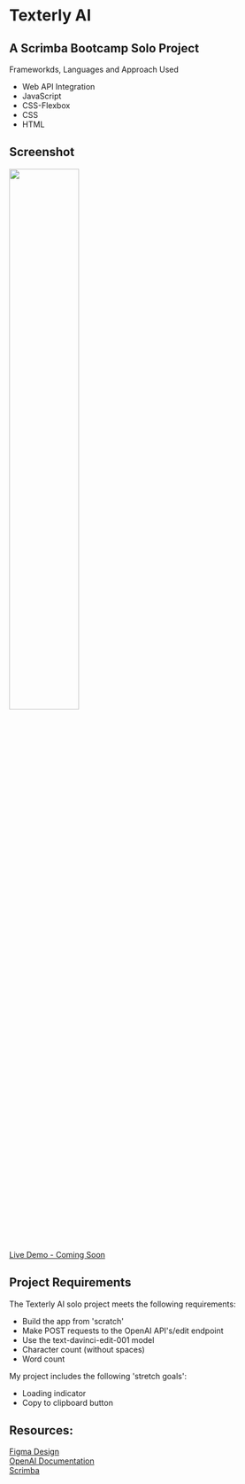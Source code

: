 #  Texterly AI

## A Scrimba Bootcamp Solo Project
Frameworkds, Languages and Approach Used
<ul>
<li>Web API Integration</li>
<li>JavaScript</li>
<li>CSS-Flexbox</li>
<li>CSS</li>
<li>HTML</li>
</ul>

## Screenshot
<img src="" width=50% height=50%><br>
[Live Demo - Coming Soon]()
 
## Project Requirements
 The Texterly AI solo project meets the following requirements:
 <ul>
 <li>Build the app from 'scratch'</li>
 <li>Make POST requests to the OpenAI API's/edit endpoint</li>
 <li>Use the text-davinci-edit-001 model</li>
 <li>Character count (without spaces)</li>
 <li>Word count</li>
 </ul>
 
 My project includes the following 'stretch goals':
<ul>
<li>Loading indicator</li>
<li>Copy to clipboard button</li>
</ul>
 
## Resources:
[Figma Design](https://github.com/famanakis/Scrimba/blob/main/m09-solo-texterlyAI/assets/figma-design.png)<br>
[OpenAI Documentation](https://platform.openai.com/overview)<br>
[Scrimba](https://scrimba.com/) 

